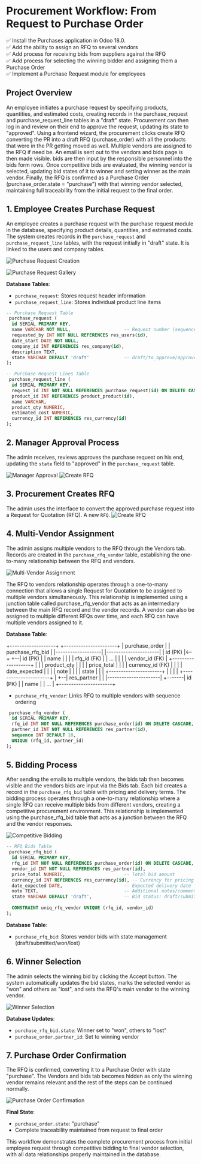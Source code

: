 # Procurement Workflow: From Request to Purchase Order

✅ Install the Purchases application in Odoo 18.0.  
✅ Add the ability to assign an RFQ to several vendors  
✅ Add process for receiving bids from suppliers against the RFQ  
✅ Add process for selecting the winning bidder and assigning them a Purchase Order  
✅ Implement a Purchase Request module for employees  

## Project Overview

An employee initiates a purchase request by specifying products, quantities, and estimated costs, creating records in the purchase_request and purchase_request_line tables in a "draft" state. Procurement can then log in and review on their end to approve the request, updating its state to "approved". Using a frontend wizard, the procurement clicks create RFQ converting the PR into a draft RFQ (purchase_order) with all the products that were in the PR getting moved as well. Multiple vendors are assigned to the RFQ if need be. An email is sent out to the vendors and bids page is then made visible. bids are then input by the responsible personnel into the bids form rows. Once competitive bids are evaluated, the winning vendor is selected, updating bid states of it to winner and setting winner as the main vendor. Finally, the RFQ is confirmed as a Purchase Order (purchase_order.state = "purchase") with that winning vendor selected, maintaining full traceability from the initial request to the final order.

## 1. Employee Creates Purchase Request

An employee creates a purchase request with the purchase request module in the database, specifying product details, quantities, and estimated costs. The system creates records in the `purchase_request` and `purchase_request_line` tables, with the request initially in "draft" state. It is linked to the users and company tables.

![Purchase Request Creation](https://i.imgur.com/r6KURgA.png)

![Purchase Request Gallery](https://imgur.com/gallery/0-xAPQhy7)

**Database Tables**:
- `purchase_request`: Stores request header information
- `purchase_request_line`: Stores individual product line items

```sql
-- Purchase Request Table
 purchase_request (
  id SERIAL PRIMARY KEY,
  name VARCHAR NOT NULL,                    -- Request number (sequence)
  requested_by INT NOT NULL REFERENCES res_users(id),
  date_start DATE NOT NULL,
  company_id INT REFERENCES res_company(id),
  description TEXT,
  state VARCHAR DEFAULT 'draft'             -- draft/to_approve/approved/done
);

-- Purchase Request Lines Table
 purchase_request_line (
  id SERIAL PRIMARY KEY,
  request_id INT NOT NULL REFERENCES purchase_request(id) ON DELETE CASCADE,
  product_id INT REFERENCES product_product(id),
  name VARCHAR,
  product_qty NUMERIC,
  estimated_cost NUMERIC,
  currency_id INT REFERENCES res_currency(id)
);
```

## 2. Manager Approval Process

The admin receives, reviews approves the purchase request on his end, updating the `state` field to "approved" in the `purchase_request` table. 

![Manager Approval](https://i.imgur.com/crFMQBd.png)
![Create RFQ](https://i.imgur.com/jL0Fkr2.png)

## 3. Procurement Creates RFQ

The admin uses the interface to convert the approved purchase request into a Request for Quotation (RFQ). A new `RFQ`.
![Create RFQ](https://i.imgur.com/pgCn6NW.png)


## 4. Multi-Vendor Assignment

The admin assigns multiple vendors to the RFQ through the Vendors tab. Records are created in the `purchase_rfq_vendor` table, establishing the one-to-many relationship between the RFQ and vendors.

![Multi-Vendor Assignment](https://i.imgur.com/MOlfZu8.png)

The RFQ to vendors relationship operates through a one-to-many connection that allows a single Request for Quotation to be assigned to multiple vendors simultaneously. This relationship is implemented using a junction table called purchase_rfq_vendor that acts as an intermediary between the main RFQ record and the vendor records. A vendor can also be assigned to multiple different RFQs over time, and each RFQ can have multiple vendors assigned to it.

**Database Table**:

+-------------------+           +----------------------+
|   purchase_order  |           |   purchase_rfq_bid   |
|-------------------|           |----------------------|
| id (PK)           |<--+    +--| id (PK)              |
| name              |   |    |  | rfq_id (FK)          |
| ...               |   |    |  | vendor_id (FK)       |
+-------------------+   |    |  | product_qty          |
                        |    |  | price_total          |
                        |    |  | currency_id (FK)     |
                        |    |  | date_expected        |
                        |    |  | note                 |
                        |    |  | state                |
                        |    |  +----------------------+
                        |    |
                        |    |  +----------------------+
                        |    +--| res_partner          |
                        |       |----------------------|
                        +-------| id (PK)              |
                                | name                 |
                                | ...                  |
                                +----------------------+
- `purchase_rfq_vendor`: Links RFQ to multiple vendors with sequence ordering

```sql
 purchase_rfq_vendor (
  id SERIAL PRIMARY KEY,
  rfq_id INT NOT NULL REFERENCES purchase_order(id) ON DELETE CASCADE,
  partner_id INT NOT NULL REFERENCES res_partner(id),
  sequence INT DEFAULT 10,
  UNIQUE (rfq_id, partner_id)
);
```

## 5. Bidding Process

After sending the emails to multiple vendors, the bids tab then becomes visible and the vendors bids are input via the Bids tab. Each bid creates a record in the `purchase_rfq_bid` table with pricing and delivery terms.
The bidding process operates through a one-to-many relationship where a single RFQ can receive multiple bids from different vendors, creating a competitive procurement environment. This relationship is implemented using the purchase_rfq_bid table that acts as a junction between the RFQ and the vendor responses.

![Competitive Bidding](https://i.imgur.com/3QxUvGc.png)


```sql
-- RFQ Bids Table
 purchase_rfq_bid (
  id SERIAL PRIMARY KEY,
  rfq_id INT NOT NULL REFERENCES purchase_order(id) ON DELETE CASCADE,
  vendor_id INT NOT NULL REFERENCES res_partner(id),
  price_total NUMERIC,                      -- Total bid amount
  currency_id INT REFERENCES res_currency(id), -- Currency for pricing
  date_expected DATE,                       -- Expected delivery date
  note TEXT,                                -- Additional notes/comments
  state VARCHAR DEFAULT 'draft',            -- Bid status: draft/submitted/won/lost
  
  CONSTRAINT uniq_rfq_vendor UNIQUE (rfq_id, vendor_id)
);
```

**Database Table**:
- `purchase_rfq_bid`: Stores vendor bids with state management (draft/submitted/won/lost)

## 6. Winner Selection

The admin  selects the winning bid by clicking the Accept button. The system automatically updates the bid states, marks the selected vendor as "won" and others as "lost", and sets the RFQ's main vendor to the winning vendor.

![Winner Selection](https://i.imgur.com/3QxUvGc.png)

**Database Updates**:
- `purchase_rfq_bid.state`: Winner set to "won", others to "lost"
- `purchase_order.partner_id`: Set to winning vendor

## 7. Purchase Order Confirmation

The RFQ is confirmed, converting it to a Purchase Order with state "purchase". The Vendors and bids tab becomes hidden as only the winning vendor remains relevant and the rest of the steps can be continued normally.

![Purchase Order Confirmation](https://i.imgur.com/pwNKwAC.png)

**Final State**:
- `purchase_order.state`: "purchase"
- Complete traceability maintained from request to final order

This workflow demonstrates the complete procurement process from initial employee request through competitive bidding to final vendor selection, with all data relationships properly maintained in the database.
